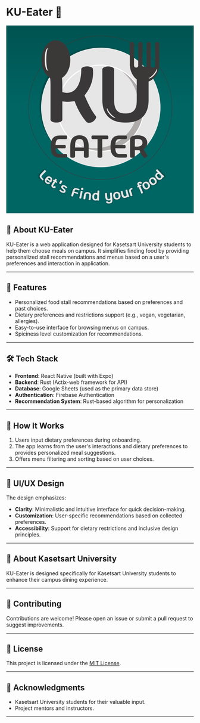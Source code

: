 # KU-Eater 🍴
![KU-Eater Logo](https://github.com/KU-Eater/.github/blob/main/profile/logo%20with%20tag%20line.png?raw=true "KU-Eater Logo")


## 📖 About KU-Eater
KU-Eater is a web application designed for Kasetsart University students to help them choose meals on campus. It simplifies finding food by providing personalized stall recommendations and menus based on a user's preferences and interaction in application.

---

## 🚀 Features
- Personalized food stall recommendations based on preferences and past choices.
- Dietary preferences and restrictions support (e.g., vegan, vegetarian, allergies).
- Easy-to-use interface for browsing menus on campus.
- Spiciness level customization for recommendations.

---

## 🛠️ Tech Stack
- **Frontend**: React Native (built with Expo)
- **Backend**: Rust (Actix-web framework for API)
- **Database**: Google Sheets (used as the primary data store)
- **Authentication**: Firebase Authentication
- **Recommendation System**: Rust-based algorithm for personalization
---

## 📖 How It Works
1. Users input dietary preferences  during onboarding.
2. The app learns from the user's interactions and dietary preferences to provides personalized meal suggestions.
3. Offers menu filtering and sorting based on user choices.

---

## 🎨 UI/UX Design
The design emphasizes:
- **Clarity**: Minimalistic and intuitive interface for quick decision-making.
- **Customization**: User-specific recommendations based on collected preferences.
- **Accessibility**: Support for dietary restrictions and inclusive design principles.


---

<!-- ## 📂 Project Structure
```
KU-Eater/
├── frontend/        # React frontend source code
├── backend/         # Node.js backend source code
├── database/        # Database models and configurations
├── public/          # Static files
└── README.md        # Project documentation
``` -->

<!-- ---

## 🧑‍💻 Development Setup
1. Clone the repository:
   ```bash
   git clone https://github.com/YourUsername/KU-Eater.git
   ```
2. Navigate to the project directory:
   ```bash
   cd KU-Eater
   ```
3. Install dependencies for frontend and backend:
   ```bash
   cd frontend && npm install
   cd ../backend && npm install
   ```
4. Start the development servers:
   ```bash
   cd frontend && npm start
   cd ../backend && npm run dev
   ```

--- -->

<!-- ## 🚧 Status
- **Current Version**: 1.0.0
- **Planned Features**:
  - Feedback system for food stalls.
  - Integration with university payment systems. -->

<!-- --- -->

## 🏫 About Kasetsart University
KU-Eater is designed specifically for Kasetsart University students to enhance their campus dining experience.

---

## 🤝 Contributing
Contributions are welcome! Please open an issue or submit a pull request to suggest improvements.

---

## 📝 License
This project is licensed under the [MIT License](LICENSE).

---

## 🌟 Acknowledgments
- Kasetsart University students for their valuable input.
- Project mentors and instructors.

---

